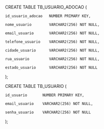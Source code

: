 CREATE TABLE TB_USUARIO_ADOCAO (

    id_usuario_adocao   NUMBER PRIMARY KEY,

    nome_usuario        VARCHAR2(256) NOT NULL,

    email_usuario       VARCHAR2(256) NOT NULL,

    telefone_usuario    VARCHAR2(256) NOT NULL,

    cidade_usuario      VARCHAR2(256) NOT NULL,

    rua_usuario         VARCHAR2(256) NOT NULL,

    estado_usuario      VARCHAR2(256) NOT NULL

);

 
CREATE TABLE TB_USUARIO (

    id_usuario       NUMBER PRIMARY KEY,

    email_usuario    VARCHAR2(256) NOT NULL,

    senha_usuario    VARCHAR2(256) NOT NULL

);

 
